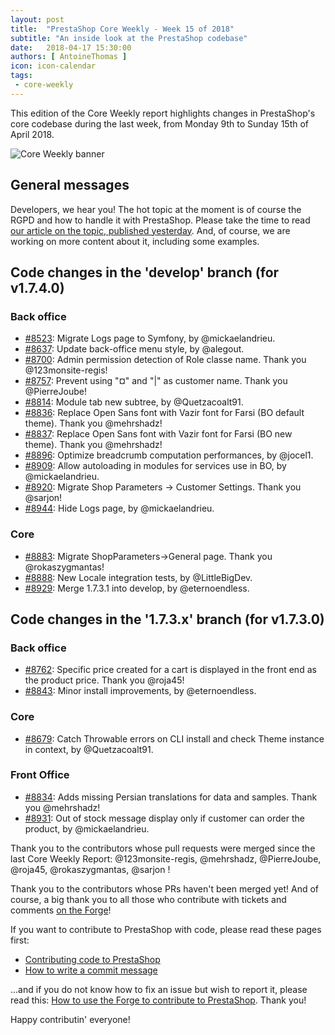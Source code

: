 ```yaml
---
layout: post
title:  "PrestaShop Core Weekly - Week 15 of 2018"
subtitle: "An inside look at the PrestaShop codebase"
date:   2018-04-17 15:30:00
authors: [ AntoineThomas ]
icon: icon-calendar
tags:
 - core-weekly
---
```


This edition of the Core Weekly report highlights changes in PrestaShop's core codebase during the last week, from Monday 9th to Sunday 15th of April 2018.

![Core Weekly banner](/assets/images/2017/04/core_weekly_banner.jpg)


## General messages

Developers, we hear you! The hot topic at the moment is of course the RGPD and how to handle it with PrestaShop. Please take the time to read [our article on the topic, published yesterday](http://build.prestashop.com/news/prestashop-and-gdpr/). And, of course, we are working on more content about it, including some examples.


## Code changes in the 'develop' branch (for v1.7.4.0)

### Back office

* [#8523](https://github.com/PrestaShop/PrestaShop/pull/8523): Migrate Logs page to Symfony, by @mickaelandrieu.
* [#8637](https://github.com/PrestaShop/PrestaShop/pull/8637): Update back-office menu style, by @alegout.
* [#8700](https://github.com/PrestaShop/PrestaShop/pull/8700): Admin permission detection of Role classe name. Thank you @123monsite-regis!
* [#8757](https://github.com/PrestaShop/PrestaShop/pull/8757): Prevent using "¤" and "\|" as customer name. Thank you @PierreJoube!
* [#8814](https://github.com/PrestaShop/PrestaShop/pull/8814): Module tab new subtree, by @Quetzacoalt91.
* [#8836](https://github.com/PrestaShop/PrestaShop/pull/8836): Replace Open Sans font with Vazir font for Farsi (BO default theme). Thank you @mehrshadz!
* [#8837](https://github.com/PrestaShop/PrestaShop/pull/8837): Replace Open Sans font with Vazir font for Farsi (BO new theme). Thank you @mehrshadz!
* [#8896](https://github.com/PrestaShop/PrestaShop/pull/8896): Optimize breadcrumb computation performances, by @jocel1.
* [#8909](https://github.com/PrestaShop/PrestaShop/pull/8909): Allow autoloading in modules for services use in BO, by @mickaelandrieu.
* [#8920](https://github.com/PrestaShop/PrestaShop/pull/8920): Migrate Shop Parameters -> Customer Settings. Thank you @sarjon!
* [#8944](https://github.com/PrestaShop/PrestaShop/pull/8944): Hide Logs page, by @mickaelandrieu.

### Core

* [#8883](https://github.com/PrestaShop/PrestaShop/pull/8883): Migrate ShopParameters->General page. Thank you @rokaszygmantas!
* [#8888](https://github.com/PrestaShop/PrestaShop/pull/8888): New Locale integration tests, by @LittleBigDev.
* [#8929](https://github.com/PrestaShop/PrestaShop/pull/8929): Merge 1.7.3.1 into develop, by @eternoendless.


## Code changes in the '1.7.3.x' branch (for v1.7.3.0)

### Back office

* [#8762](https://github.com/PrestaShop/PrestaShop/pull/8762): Specific price created for a cart is displayed in the front end as the product price. Thank you @roja45!
* [#8843](https://github.com/PrestaShop/PrestaShop/pull/8843): Minor install improvements, by @eternoendless.


### Core

* [#8679](https://github.com/PrestaShop/PrestaShop/pull/8679): Catch Throwable errors on CLI install and check Theme instance in context, by @Quetzacoalt91.


### Front Office

* [#8834](https://github.com/PrestaShop/PrestaShop/pull/8834): Adds missing Persian translations for data and samples. Thank you @mehrshadz!
* [#8931](https://github.com/PrestaShop/PrestaShop/pull/8931): Out of stock message display only if customer can order the product, by @mickaelandrieu.


Thank you to the contributors whose pull requests were merged since the last Core Weekly Report: @123monsite-regis, @mehrshadz, @PierreJoube, @roja45, @rokaszygmantas, @sarjon !

Thank you to the contributors whose PRs haven't been merged yet! And of course, a big thank you to all those who contribute with tickets and comments [on the Forge](http://forge.prestashop.com/)!

If you want to contribute to PrestaShop with code, please read these pages first:

 * [Contributing code to PrestaShop](http://doc.prestashop.com/display/PS16/Contributing+code+to+PrestaShop)
 * [How to write a commit message](http://doc.prestashop.com/display/PS16/How+to+write+a+commit+message)

...and if you do not know how to fix an issue but wish to report it, please read this: [How to use the Forge to contribute to PrestaShop](http://doc.prestashop.com/display/PS16/How+to+use+the+Forge+to+contribute+to+PrestaShop). Thank you!

Happy contributin' everyone!
